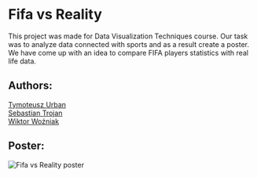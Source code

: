 # Fifa vs Reality

This project was made for Data Visualization Techniques course.
Our task was to analyze data connected with sports and as a result create a poster.
We have come up with an idea to compare FIFA players statistics with real life data.

## Authors:
[Tymoteusz Urban](https://github.com/tymsoncyferki)<br>
[Sebastian Trojan](https://github.com/SebastianTrojan)<br>
[Wiktor Woźniak](https://github.com/wozniakw2002)

## Poster:

![Fifa vs Reality poster](https://github.com/tymsoncyferki/TWD-Project-Fifa/blob/main/data/fifa-poster-image.jpg)
